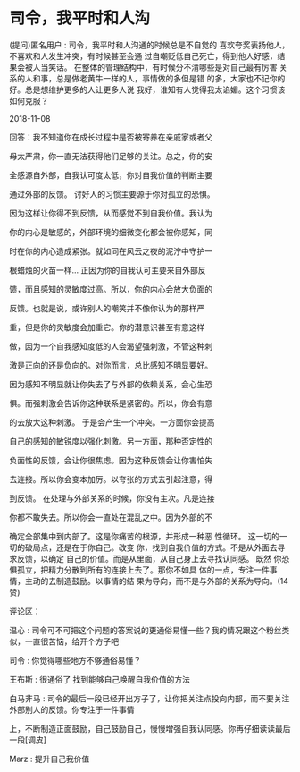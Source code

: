 # 司令，我平时和人沟

(提问)匿名用户 : 司令，我平时和人沟通的时候总是不自觉的 喜欢夸奖表扬他人，不喜欢和人发生冲突，有时候甚至会通 过自嘲贬低自己死亡，得到他人好感，结果会被人当笑话。 在整体的管理结构中，有时候分不清哪些是对自己最有厉害 关系的人和事，总是做老黄牛一样的人，事情做的多但是错 的多，大家也不记你的好。总是想维护更多的人让更多人说 我好，谁知有人觉得我太谄媚。这个习惯该如何克服？

2018-11-08

回答：我不知道你在成长过程中是否被寄养在亲戚家或者父

母太严肃，你一直无法获得他们足够的关注。总之，你的安

全感源自外部，自我认可度太低，你对自我价值的判断主要

通过外部的反馈。 讨好人的习惯主要源于你对孤立的恐惧。

因为这样让你得不到反馈，从而感觉不到自我价值。我认为

你的内心是敏感的，外部环境的细微变化都会被你感知，同

时在你的内心造成紧张。就如同在风云之夜的泥泞中守护一

根蜡烛的火苗一样... 正因为你的自我认可主要来自外部反

馈，而且感知的灵敏度过高。所以，你的内心会放大负面的

反馈。也就是说，或许别人的嘲笑并不像你认为的那样严

重，但是你的灵敏度会加重它。你的潜意识甚至有意这样

做，因为一个自我感知度低的人会渴望强刺激，不管这种刺

激是正向的还是负向的。对你而言，总比感知不明显要好。

因为感知不明显就让你失去了与外部的依赖关系，会心生恐

惧。而强刺激会告诉你这种联系是紧密的。所以，你会有意

的去放大这种刺激。 于是会产生一个冲突。一方面你会提高

自己的感知的敏锐度以强化刺激。另一方面，那种否定性的

负面性的反馈，会让你很焦虑。因为这种反馈会让你害怕失

去连接。所以你会变本加厉。以夸张的方式去引起注意，得

到反馈。 在处理与外部关系的时候，你没有主次。凡是连接

你都不敢失去。所以你会一直处在混乱之中。因为外部的不

确定全部集中到内部了。这是你痛苦的根源，并形成一种恶 性循环。 这一切的一切的破局点，还是在于你自己。改变 你，找到自我价值的方式。不是从外面去寻求反馈，以确定 自己的价值。而是从里面，从自己身上去寻找认同感。 既然 你恐惧孤立，把精力分散到所有的连接上去了。那你不如具 体的一点，专注一件事情，主动的去制造鼓励。以事情的结 果为导向，而不是与外部的关系为导向。(14 赞)

评论区：

温心 : 司令可不可把这个问题的答案说的更通俗易懂一些？我的情况跟这个粉丝类似，一直很苦恼，给开个方子吧

司令 : 你觉得哪些地方不够通俗易懂？

王布斯 : 很通俗了 找到能够自己唤醒自我价值的方法

白马非马 : 司令的最后一段已经开出方子了，让你把关注点投向内部，而不要关注外部别人的反馈。你专注于一件事情

上，不断制造正面鼓励，自己鼓励自己，慢慢增强自我认同感。你再仔细读读最后一段[调皮]

Marz : 提升自己我价值